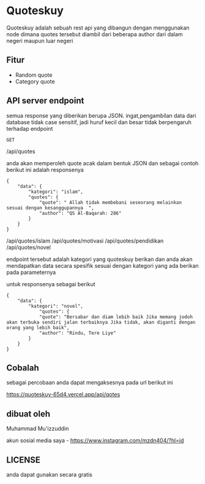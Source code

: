 # Quoteskuy
Quoteskuy adalah sebuah rest api yang dibangun dengan menggunakan node dimana quotes tersebut diambil dari beberapa author dari dalam negeri maupun luar negeri


## Fitur ##
* Random quote
* Category quote

## API server endpoint ##
semua response yang diberikan berupa JSON. ingat,pengambilan data dari database tidak case sensitif, jadi huruf kecil dan besar tidak berpengaruh terhadap endpoint 

`GET`

/api/quotes

anda akan memperoleh quote acak dalam bentuk JSON dan sebagai contoh berikut ini adalah responsenya 

```
{
    "data": {
        "kategori": "islam",
        "quotes": {
            "quote": " Allah tidak membebani seseorang melainkan sesuai dengan kesanggupannya  ",
            "author": "QS Al-Baqarah: 286"
        }
    }
}
```

/api/quotes/islam
/api/quotes/motivasi
/api/quotes/pendidikan
/api/quotes/novel

endpoint tersebut adalah kategori yang quoteskuy berikan dan anda akan mendapatkan data secara spesifik sesuai dengan kategori yang ada berikan pada parameternya

untuk responsenya sebagai berikut

```
{
    "data": {
        "kategori": "novel",
            "quotes": {
            "quote": "Bersabar dan diam lebih baik Jika memang jodoh akan terbuka sendiri jalan terbaiknya Jika tidak, akan diganti dengan orang yang lebih baik",
            "author": "Rindu, Tere Liye"
        }
    }
}
```

## Cobalah ##
sebagai percobaan anda dapat mengaksesnya pada url berikut ini

https://quoteskuy-65d4.vercel.app/api/qotes



## dibuat oleh ##
Muhammad Mu'izzuddin 

akun sosial media saya - https://www.instagram.com/mzdn404/?hl=id

## LICENSE ##
anda dapat gunakan secara gratis